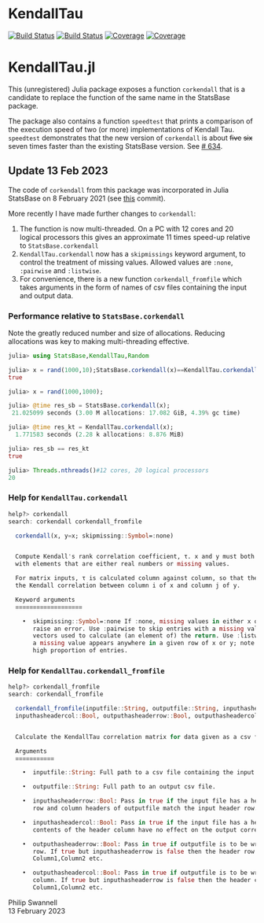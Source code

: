 # KendallTau

[![Build Status](https://travis-ci.com/PGS62/KendallTau.jl.svg?branch=master)](https://travis-ci.com/PGS62/KendallTau.jl)
[![Build Status](https://ci.appveyor.com/api/projects/status/github/PGS62/KendallTau.jl?svg=true)](https://ci.appveyor.com/project/PGS62/KendallTau-jl)
[![Coverage](https://codecov.io/gh/PGS62/KendallTau.jl/branch/master/graph/badge.svg)](https://codecov.io/gh/PGS62/KendallTau.jl)
[![Coverage](https://coveralls.io/repos/github/PGS62/KendallTau.jl/badge.svg?branch=master)](https://coveralls.io/github/PGS62/KendallTau.jl?branch=master)
# KendallTau.jl

This (unregistered) Julia package exposes a function `corkendall` that is a candidate to replace the function of the same name in the StatsBase package. 

The package also contains a function `speedtest` that prints a comparison of the execution speed of two (or more) implementations of Kendall Tau. `speedtest` demonstrates that the new version of `corkendall` is about ~~five~~ ~~six~~ seven times faster than the existing StatsBase version. See [# 634](https://github.com/JuliaStats/StatsBase.jl/issues/634).

## Update 13 Feb 2023
The code of `corkendall` from this package was incorporated in Julia StatsBase on 8 February 2021 (see [this](https://github.com/JuliaStats/StatsBase.jl/commit/11ac5b596405367b3217d3d962e22523fef9bb0d) commit).

More recently I have made further changes to `corkendall`:

1) The function is now multi-threaded. On a PC with 12 cores and 20 logical processors this gives an approximate 11 times speed-up relative to `StatsBase.corkendall`
2) `KendallTau.corkendall` now has a `skipmissings` keyword argument, to control the treatment of missing values. Allowed values are `:none`, `:pairwise` and `:listwise`.
3) For convenience, there is a new function `corkendall_fromfile` which takes arguments in the form of names of csv files containing the input and output data.
 
### Performance relative to `StatsBase.corkendall`
Note the greatly reduced number and size of allocations. Reducing allocations was key to making multi-threading effective.
```julia
julia> using StatsBase,KendallTau,Random

julia> x = rand(1000,10);StatsBase.corkendall(x)==KendallTau.corkendall(x)#compile
true

julia> x = rand(1000,1000);

julia> @time res_sb = StatsBase.corkendall(x);
 21.025099 seconds (3.00 M allocations: 17.082 GiB, 4.39% gc time)

julia> @time res_kt = KendallTau.corkendall(x);
  1.771583 seconds (2.28 k allocations: 8.876 MiB)

julia> res_sb == res_kt
true

julia> Threads.nthreads()#12 cores, 20 logical processors
20
```
### Help for `KendallTau.corkendall`
```julia
help?> corkendall
search: corkendall corkendall_fromfile

  corkendall(x, y=x; skipmissing::Symbol=:none)


  Compute Kendall's rank correlation coefficient, τ. x and y must both be either vectors or matrices,   
  with elements that are either real numbers or missing values.

  For matrix inputs, τ is calculated column against column, so that the [i,j] element of the result is  
  the Kendall correlation between column i of x and column j of y.

  Keyword arguments
  ≡≡≡≡≡≡≡≡≡≡≡≡≡≡≡≡≡≡≡

    •  skipmissing::Symbol=:none If :none, missing values in either x or y cause the function to        
       raise an error. Use :pairwise to skip entries with a missing value in either of the two
       vectors used to calculate (an element of) the return. Use :listwise to skip entries where        
       a missing value appears anywhere in a given row of x or y; note that this might drop a
       high proportion of entries.
```

### Help for `KendallTau.corkendall_fromfile`
```julia
help?> corkendall_fromfile
search: corkendall_fromfile

  corkendall_fromfile(inputfile::String, outputfile::String, inputhasheaderrow::Bool,
  inputhasheadercol::Bool, outputhasheaderrow::Bool, outputhasheadercol::Bool)


  Calculate the KendallTau correlation matrix for data given as a csv file.

  Arguments
  ≡≡≡≡≡≡≡≡≡≡≡

    •  inputfile::String: Full path to a csv file containing the input data.

    •  outputfile::String: Full path to an output csv file.

    •  inputhasheaderrow::Bool: Pass in true if the input file has a header row. If so,
       row and column headers of outputfile match the input header row.

    •  inputhasheadercol::Bool: Pass in true if the input file has a header column. The
       contents of the header column have no effect on the output correlations.

    •  outputhasheaderrow::Bool: Pass in true if outputfile is to be written with a header       
       row. If true but inputhasheaderrow is false then the header row written is
       Column1,Column2 etc.

    •  outputhasheadercol::Bool: Pass in true if outputfile is to be written with a header       
       column. If true but inputhasheaderrow is false then the header column written is
       Column1,Column2 etc.
```

Philip Swannell  
13 February 2023
